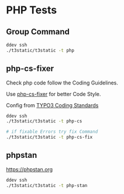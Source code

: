 # PHP Tests

## Group Command

```bash
ddev ssh
./t3static/t3static -t php
```

## php-cs-fixer

Check php code follow the Coding Guidelines.

Use [php-cs-fixer](https://github.com/PHP-CS-Fixer/PHP-CS-Fixer)
for better Code Style.

Config from [TYPO3 Coding Standards](https://github.com/TYPO3/coding-standards)

```bash
ddev ssh
./t3static/t3static -t php-cs

# if fixable Errors try fix Command
./t3static/t3static -t php-cs-fix

```

## phpstan

<https://phpstan.org>

```bash
ddev ssh
./t3static/t3static -t php-stan
```
